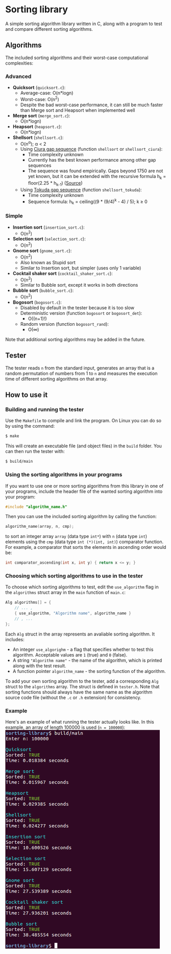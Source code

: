 
# Sorting library
A simple sorting algorithm library written in C, along with a program to test and compare different sorting algorithms.

## Algorithms
The included sorting algorithms and their worst-case computational complexities:
### Advanced
* <b>Quicksort</b> (`quicksort.c`):
  * Average-case: O(n*logn)
  * Worst-case: O(n<sup>2</sup>)
  * Despite the bad worst-case performance, it can still be much faster than Merge sort and Heapsort when implemented well
* <b>Merge sort</b> (`merge_sort.c`):
  * O(n*logn)
* <b>Heapsort</b> (`heapsort.c`):
  * O(n*logn)
* <b>Shellsort</b> (`shellsort.c`):
  * O(n<sup>α</sup>); α < 2
  * Using [Ciura gap sequence](https://oeis.org/A102549) (function `shellsort` or `shellsort_ciura`):
    * Time complexity unknown
    * Currently has the best known performance among other gap sequences
    * The sequence was found empirically. Gaps beyond 1750 are not yet known, but it can be extended with the recursive formula h<sub>k</sub> = floor(2.25 * h<sub>k-1</sub>) ([Source](https://en.wikipedia.org/wiki/Shellsort#Gap_sequences))
  * Using [Tokuda gap sequence](https://oeis.org/A108870) (function `shellsort_tokuda`):
    * Time complexity unknown
    * Sequence formula: h<sub>k</sub> = ceiling((9 * (9/4)<sup>k</sup> - 4) / 5); k ≥ 0
### Simple
* <b>Insertion sort</b> (`insertion_sort.c`):
  * O(n<sup>2</sup>)
* <b>Selection sort</b> (`selection_sort.c`):
  * O(n<sup>2</sup>)
* <b>Gnome sort</b> (`gnome_sort.c`):
  * O(n<sup>2</sup>)
  * Also known as Stupid sort
  * Similar to Insertion sort, but simpler (uses only 1 variable)
* <b>Cocktail shaker sort</b> (`cocktail_shaker_sort.c`):
  * O(n<sup>2</sup>)
  * Similar to Bubble sort, except it works in both directions
* <b>Bubble sort</b> (`bubble_sort.c`):
  * O(n<sup>2</sup>)
* <b>Bogosort</b> (`bogosort.c`):
  * Disabled by default in the tester because it is too slow
  * Deterministic version (function `bogosort` or `bogosort_det`):
    * O((n+1)!)
  * Random version (function `bogosort_rand`):
    * O(∞)

Note that additional sorting algorithms may be added in the future.

## Tester
The tester reads `n` from the standard input, generates an array that is a random permutation of numbers from 1 to `n` and measures the execution time of different sorting algorithms on that array.

## How to use it
### Building and running the tester
Use the `Makefile` to compile and link the program. On Linux you can do so by using the command:
```bash
$ make
```
This will create an executable file (and object files) in the `build` folder. You can then run the tester with:
```bash
$ build/main
```

### Using the sorting algorithms in your programs
If you want to use one or more sorting algorithms from this library in one of your programs, include the header file of the wanted sorting algorithm into your program:
```c
#include "algorithm_name.h"
```
 Then you can use the included sorting algorithm by calling the function:
```c
algorithm_name(array, n, cmp);
```
to sort an integer array `array` (data type `int*`) with `n` (data type `int`) elements using the `cmp` (data type `int (*)(int, int)`) comparator function.  
For example, a comparator that sorts the elements in ascending order would be:
```c
int comparator_ascending(int x, int y) { return x <= y; }
```

### Choosing which sorting algorithms to use in the tester
To choose which sorting algorithms to test, edit the `use_algorithm` flag in the `algorithms` struct array in the `main` function of `main.c`:
```c
Alg algorithms[] = {
	// ... ,
	{ use_algorithm, "Algorithm name", algorithm_name }
	// , ...
};
```
Each `Alg` struct in the array represents an avaliable sorting algorithm. It includes:
* An integer `use_algorighm` - a flag that specifies whether to test this algorithm. Acceptable values are `1` (true) and `0` (false).
* A string `"Algorithm name"` - the name of the algorithm, which is printed along with the test result.
* A function pointer `algorithm_name` - the sorting function of the algorithm.

To add your own sorting algorithm to the tester, add a corresponding `Alg` struct to the `algorithms` array. The struct is defined in `tester.h`.
Note that sorting functions should always have the same name as the algorithm source code file (without the `.c` or `.h` extension) for consistency.

### Example
Here's an example of what running the tester actually looks like. In this example, an array of length 100000 is used (`n = 100000`):
![Tester example](img/example.jpg "Tester example")
